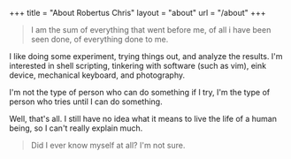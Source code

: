 +++
title = "About Robertus Chris"
layout = "about"
url = "/about"
+++

> I am the sum of everything that went before me, of all i have been seen
> done, of everything done to me.

I like doing some experiment, trying things out, and analyze the results.
I'm interested in shell scripting, tinkering with software (such as vim),
eink device, mechanical keyboard, and photography.

I'm not the type of person who can do something if I try,
I'm the type of person who tries until I can do something.

Well, that's all.
I still have no idea what it means to live the life of a human being,
so I can't really explain much.

> Did I ever know myself at all? I'm not sure.
